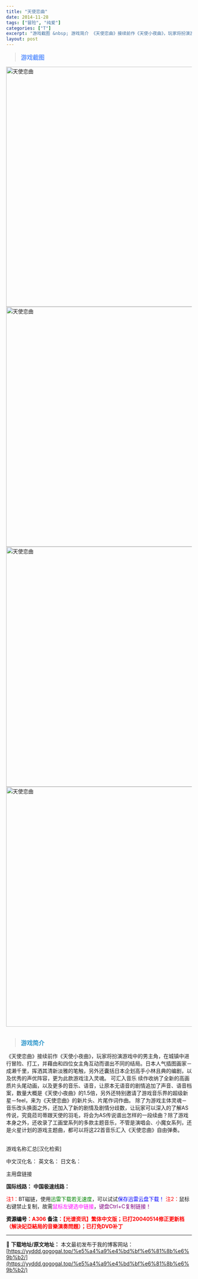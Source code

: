 ```yaml
---
title: "天使恋曲"
date: 2014-11-28
tags: ["冒险", "纯爱"]
categories: ["T"]
excerpt: "游戏截图 &nbsp; 游戏简介 《天使恋曲》接续前作《天使小夜曲》，玩家将扮演游戏中的男主角，在城镇中进行冒险、打工，并藉由和四位女主角互动而谱出不同的结局。日本人气插图画家－成濑千里，挥洒其清新淡雅的笔触，另外还囊括日本企划高手小林且典的编剧，以及优秀的声优阵容，更为此款游戏注入灵魂。 可汇入音&hellip;"
layout: post
---
```


<div>
<blockquote><b><span style="font-size: 12pt; color: #6699ff;">游戏截图</span></b></blockquote>
<div><img title="点击放大" src="https://yyddd.gogogal.top/wp-content/uploads/2025/04/20250430_6811fcfa8e4d4.webp" alt="天使恋曲" width="650" /></div>
<div><img title="点击放大" src="https://yyddd.gogogal.top/wp-content/uploads/2025/04/20250430_6811fcfc57d50.webp" alt="天使恋曲" width="650" /></div>
<div><img title="点击放大" src="https://yyddd.gogogal.top/wp-content/uploads/2025/04/20250430_6811fcff09d5f.webp" alt="天使恋曲" width="650" /></div>
<div><img title="点击放大" src="https://yyddd.gogogal.top/wp-content/uploads/2025/04/20250430_6811fd00b5efe.webp" alt="天使恋曲" width="650" /></div>
&nbsp;
<blockquote><b><span style="font-size: 12pt; color: #3399cc;">游戏简介</span></b></blockquote>
<div>《天使恋曲》接续前作《天使小夜曲》，玩家将扮演游戏中的男主角，在城镇中进行冒险、打工，并藉由和四位女主角互动而谱出不同的结局。日本人气插图画家－成濑千里，挥洒其清新淡雅的笔触，另外还囊括日本企划高手小林且典的编剧，以及优秀的声优阵容，更为此款游戏注入灵魂。
可汇入音乐
续作收纳了全新的高画质片头尾动画，以及更多的音乐、语音，让原本无语音的剧情追加了声音、语音档案，数量大概是《天使小夜曲》的1.5倍，另外还特别邀请了游戏音乐界的超级新星－feel，来为《天使恋曲》的新片头、片尾作词作曲。
除了为游戏主体灵魂－音乐改头换面之外，还加入了新的剧情及剧情分歧数，让玩家可以深入的了解AS传说，究竟菈司蒂跟天使的羽毛，将会为AS传说谱出怎样的一段续曲？除了游戏本身之外，还收录了工画堂系列的多款主题音乐，不管是演唱会、小魔女系列，还是火星计划的游戏主题曲，都可以将这22首音乐汇入《天使恋曲》自由弹奏。</div>
&nbsp;

游戏名称汇总[汉化检索]

中文汉化名：
英文名：
日文名：
</div>
<div class="panel panel-primary">
<div class="panel-heading">主用盘链接</div>
<div class="panel-body">

<b>国际线路：</b>
<b>中国极速线路：</b>


<span style="color: #ff0000;">注1：</span>BT磁链，使用<span style="color: #008000;">迅雷下载若无速度</span>，可以试试<span style="color: #0000ff;">保存迅雷云盘下载！</span>
<span style="color: #ff0000;">注2：</span>鼠标右键禁止复制，故需<span style="color: #ff00ff;">鼠标左键选中链接</span>，<span style="color: #800080;">键盘Ctrl+C复制链接！</span>

</div>
<div class="panel-footer"><span style="color: #ff0000;"><b><span style="color: #000000;">资源编号</span>：A306</b></span>
<span style="color: #ff0000;"><b><span style="color: #000000;">备注</span>：【光谱资讯】繁体中文版；已打20040514修正更新档（解決妃亞結局的音樂演奏問題）；已打免DVD补丁</b></span></div>
</div>

---
📖 **下载地址/原文地址：** 本文最初发布于我的博客网站：[https://yyddd.gogogal.top/%e5%a4%a9%e4%bd%bf%e6%81%8b%e6%9b%b2/](https://yyddd.gogogal.top/%e5%a4%a9%e4%bd%bf%e6%81%8b%e6%9b%b2/)
